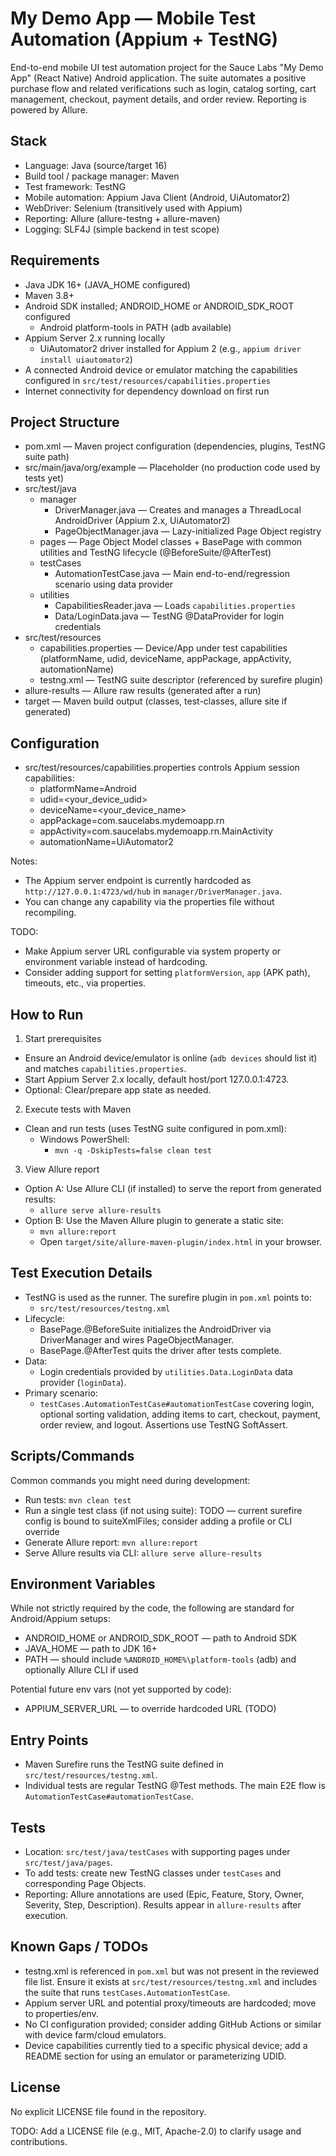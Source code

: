 # My Demo App — Mobile Test Automation (Appium + TestNG)

End-to-end mobile UI test automation project for the Sauce Labs "My Demo App" (React Native) Android application. The suite automates a positive purchase flow and related verifications such as login, catalog sorting, cart management, checkout, payment details, and order review. Reporting is powered by Allure.

## Stack
- Language: Java (source/target 16)
- Build tool / package manager: Maven
- Test framework: TestNG
- Mobile automation: Appium Java Client (Android, UiAutomator2)
- WebDriver: Selenium (transitively used with Appium)
- Reporting: Allure (allure-testng + allure-maven)
- Logging: SLF4J (simple backend in test scope)

## Requirements
- Java JDK 16+ (JAVA_HOME configured)
- Maven 3.8+
- Android SDK installed; ANDROID_HOME or ANDROID_SDK_ROOT configured
  - Android platform-tools in PATH (adb available)
- Appium Server 2.x running locally
  - UiAutomator2 driver installed for Appium 2 (e.g., `appium driver install uiautomator2`)
- A connected Android device or emulator matching the capabilities configured in `src/test/resources/capabilities.properties`
- Internet connectivity for dependency download on first run

## Project Structure
- pom.xml — Maven project configuration (dependencies, plugins, TestNG suite path)
- src/main/java/org/example — Placeholder (no production code used by tests yet)
- src/test/java
  - manager
    - DriverManager.java — Creates and manages a ThreadLocal AndroidDriver (Appium 2.x, UiAutomator2)
    - PageObjectManager.java — Lazy-initialized Page Object registry
  - pages — Page Object Model classes + BasePage with common utilities and TestNG lifecycle (@BeforeSuite/@AfterTest)
  - testCases
    - AutomationTestCase.java — Main end-to-end/regression scenario using data provider
  - utilities
    - CapabilitiesReader.java — Loads `capabilities.properties`
    - Data/LoginData.java — TestNG @DataProvider for login credentials
- src/test/resources
  - capabilities.properties — Device/App under test capabilities (platformName, udid, deviceName, appPackage, appActivity, automationName)
  - testng.xml — TestNG suite descriptor (referenced by surefire plugin)
- allure-results — Allure raw results (generated after a run)
- target — Maven build output (classes, test-classes, allure site if generated)

## Configuration
- src/test/resources/capabilities.properties controls Appium session capabilities:
  - platformName=Android
  - udid=<your_device_udid>
  - deviceName=<your_device_name>
  - appPackage=com.saucelabs.mydemoapp.rn
  - appActivity=com.saucelabs.mydemoapp.rn.MainActivity
  - automationName=UiAutomator2

Notes:
- The Appium server endpoint is currently hardcoded as `http://127.0.0.1:4723/wd/hub` in `manager/DriverManager.java`.
- You can change any capability via the properties file without recompiling.

TODO:
- Make Appium server URL configurable via system property or environment variable instead of hardcoding.
- Consider adding support for setting `platformVersion`, `app` (APK path), timeouts, etc., via properties.

## How to Run
1) Start prerequisites
- Ensure an Android device/emulator is online (`adb devices` should list it) and matches `capabilities.properties`.
- Start Appium Server 2.x locally, default host/port 127.0.0.1:4723.
- Optional: Clear/prepare app state as needed.

2) Execute tests with Maven
- Clean and run tests (uses TestNG suite configured in pom.xml):
  - Windows PowerShell:
    - `mvn -q -DskipTests=false clean test`

3) View Allure report
- Option A: Use Allure CLI (if installed) to serve the report from generated results:
  - `allure serve allure-results`
- Option B: Use the Maven Allure plugin to generate a static site:
  - `mvn allure:report`
  - Open `target/site/allure-maven-plugin/index.html` in your browser.

## Test Execution Details
- TestNG is used as the runner. The surefire plugin in `pom.xml` points to:
  - `src/test/resources/testng.xml`
- Lifecycle:
  - BasePage.@BeforeSuite initializes the AndroidDriver via DriverManager and wires PageObjectManager.
  - BasePage.@AfterTest quits the driver after tests complete.
- Data:
  - Login credentials provided by `utilities.Data.LoginData` data provider (`loginData`).
- Primary scenario:
  - `testCases.AutomationTestCase#automationTestCase` covering login, optional sorting validation, adding items to cart, checkout, payment, order review, and logout. Assertions use TestNG SoftAssert.

## Scripts/Commands
Common commands you might need during development:
- Run tests: `mvn clean test`
- Run a single test class (if not using suite): TODO — current surefire config is bound to suiteXmlFiles; consider adding a profile or CLI override
- Generate Allure report: `mvn allure:report`
- Serve Allure results via CLI: `allure serve allure-results`

## Environment Variables
While not strictly required by the code, the following are standard for Android/Appium setups:
- ANDROID_HOME or ANDROID_SDK_ROOT — path to Android SDK
- JAVA_HOME — path to JDK 16+
- PATH — should include `%ANDROID_HOME%\platform-tools` (adb) and optionally Allure CLI if used

Potential future env vars (not yet supported by code):
- APPIUM_SERVER_URL — to override hardcoded URL (TODO)

## Entry Points
- Maven Surefire runs the TestNG suite defined in `src/test/resources/testng.xml`.
- Individual tests are regular TestNG @Test methods. The main E2E flow is `AutomationTestCase#automationTestCase`.

## Tests
- Location: `src/test/java/testCases` with supporting pages under `src/test/java/pages`.
- To add tests: create new TestNG classes under `testCases` and corresponding Page Objects.
- Reporting: Allure annotations are used (Epic, Feature, Story, Owner, Severity, Step, Description). Results appear in `allure-results` after execution.

## Known Gaps / TODOs
- testng.xml is referenced in `pom.xml` but was not present in the reviewed file list. Ensure it exists at `src/test/resources/testng.xml` and includes the suite that runs `testCases.AutomationTestCase`.
- Appium server URL and potential proxy/timeouts are hardcoded; move to properties/env.
- No CI configuration provided; consider adding GitHub Actions or similar with device farm/cloud emulators.
- Device capabilities currently tied to a specific physical device; add a README section for using an emulator or parameterizing UDID.

## License
No explicit LICENSE file found in the repository.

TODO: Add a LICENSE file (e.g., MIT, Apache-2.0) to clarify usage and contributions.

